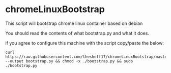 # chromeLinuxBootstrap
This script will bootstrap chrome linux container based on debian

You should read the contents of what bootstrap.py and what it does.

if you agree to configure this machine with the script copy/paste the below:
```
curl https://raw.githubusercontent.com/thesheff17/chromeLinuxBootstrap/master/bootstrap.py --output bootstrap.py && chmod +x ./bootstrap.py && sudo ./bootstrap.py
```
